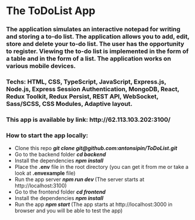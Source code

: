 # The ToDoList App

<h3> The application simulates an interactive notepad for writing and storing a to-do list. The application allows you to add, edit, store and delete your to-do list. The user has the opportunity to register. Viewing the to-do list is implemented in the form of a table and in the form of a list. The application works on various mobile devices.
</h3>
  <h3>
    Techs: HTML, CSS, TypeScript, JavaScript, Express.js, Node.js, Express Session Authentication, MongoDB, React, Redux Toolkit, Redux Persist, REST API, WebSocket, Sass/SCSS, CSS Modules, Adaptive layout.
  </h3>
  <h3>
   This app is available by link: http://62.113.103.202:3100/
  </h3>
  <h3>
   How to start the app locally:
  </h3>
  <p>
  <ul>
    <li>
      Clone this repo <b><i> git clone git@github.com:antonsipin/ToDoList.git</i></b>
    </li>
     <li>
       Go to the backend folder <b><i> cd backend </i></b>
    </li>
    <li>
      Install the dependencies <b><i> npm install </i></b>
    </li>
    <li>
      Place the <b>.env</b> file in the root directory (you can get it from me or take a look at <b>.envexample</b> file)
    </li>
    <li>
      Run the app server <b><i> npm run dev </i></b> (The server starts at http://localhost:3100)
    </li>
    <li>
      Go to the frontend folder <b><i> cd frontend </i></b>
    </li>
    <li>
      Install the dependencies <b><i> npm install </i></b>
    </li>
    <li>
      Run the app <b><i> npm start </i></b> (The app starts at http://localhost:3000 in browser and you will be able to test the app)
    </li>
  </ul>
  </p>
